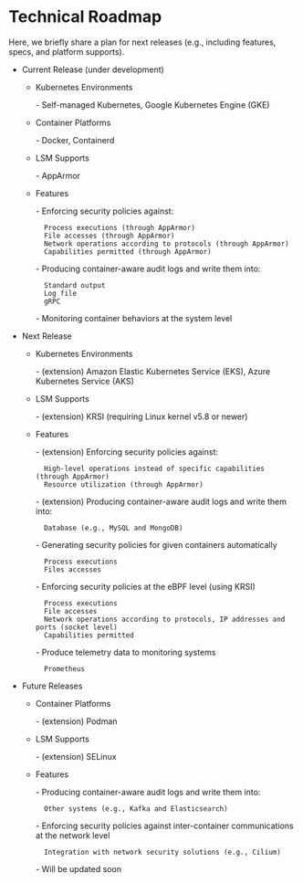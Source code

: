 # Technical Roadmap

Here, we briefly share a plan for next releases (e.g., including features, specs, and platform supports).

- Current Release (under development)

    - Kubernetes Environments
    
        \- Self-managed Kubernetes, Google Kubernetes Engine (GKE)
    
    - Container Platforms
    
        \- Docker, Containerd
        
    - LSM Supports
    
        \- AppArmor

    - Features
    
        \- Enforcing security policies against:

            Process executions (through AppArmor)  
            File accesses (through AppArmor)  
            Network operations according to protocols (through AppArmor)  
            Capabilities permitted (through AppArmor)

        \- Producing container-aware audit logs and write them into:
        
            Standard output  
            Log file
            gRPC

        \- Monitoring container behaviors at the system level

- Next Release

    - Kubernetes Environments
    
        \- (extension) Amazon Elastic Kubernetes Service (EKS), Azure Kubernetes Service (AKS)
        
    - LSM Supports
    
        \- (extension) KRSI (requiring Linux kernel v5.8 or newer)

    - Features
    
        \- (extension) Enforcing security policies against:
        
            High-level operations instead of specific capabilities (through AppArmor)  
            Resource utilization (through AppArmor)

        \- (extension) Producing container-aware audit logs and write them into:
        
            Database (e.g., MySQL and MongoDB)

        \- Generating security policies for given containers automatically
        
            Process executions  
            Files accesses

        \- Enforcing security policies at the eBPF level (using KRSI)

            Process executions  
            File accesses  
            Network operations according to protocols, IP addresses and ports (socket level)  
            Capabilities permitted

        \- Produce telemetry data to monitoring systems

            Prometheus

- Future Releases

    - Container Platforms
    
        \- (extension) Podman
        
    - LSM Supports
    
        \- (extension) SELinux

    - Features

        \- Producing container-aware audit logs and write them into:
        
            Other systems (e.g., Kafka and Elasticsearch)
    
        \- Enforcing security policies against inter-container communications at the network level
        
            Integration with network security solutions (e.g., Cilium)

        \- Will be updated soon

